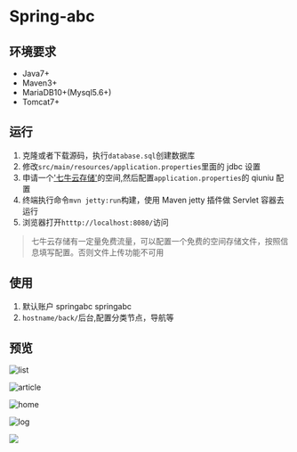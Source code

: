 # Spring-abc

## 环境要求
* Java7+ 
* Maven3+ 
* MariaDB10+(Mysql5.6+) 
* Tomcat7+

## 运行
1. 克隆或者下载源码，执行```database.sql```创建数据库
2. 修改```src/main/resources/application.properties```里面的 jdbc 设置
3. 申请一个['七牛云存储']()的空间,然后配置```application.properties```的 qiuniu 配置
4. 终端执行命令```mvn jetty:run```构建，使用 Maven jetty 插件做 Servlet 容器去运行
5. 浏览器打开```htttp://localhost:8080/```访问

>七牛云存储有一定量免费流量，可以配置一个免费的空间存储文件，按照信息填写配置。否则文件上传功能不可用

## 使用
1. 默认账户 springabc springabc
2. `hostname/back/`后台,配置分类节点，导航等

## 预览

![list](https://raw.githubusercontent.com/zh-h/spring-abc/master/show-off/list.png)

![article](https://raw.githubusercontent.com/zh-h/spring-abc/master/show-off/article.png)

![home](https://raw.githubusercontent.com/zh-h/spring-abc/master/show-off/home.png)

![log](https://raw.githubusercontent.com/zh-h/spring-abc/master/show-off/log.png)

![](https://raw.githubusercontent.com/zh-h/spring-abc/master/show-off/node.png)


